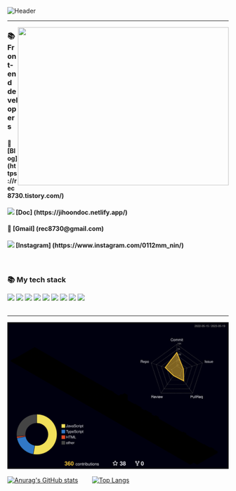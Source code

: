  ![Header](https://capsule-render.vercel.app/api?type=waving&color=auto&height=230&section=header&text=Welcome&fontSize=80)

<!-- <img src="https://user-images.githubusercontent.com/88140865/201810691-552ec0aa-5d46-4f68-8021-a085b5b840ba.jpeg" width="150px"/> -->
  
  
   
<hr />
   <img align="right" src="https://media0.giphy.com/media/qgQUggAC3Pfv687qPC/giphy.gif?cid=ecf05e47ndg1apykd3sdjo9g5istt9et9mbkfebpz61na2ts&rid=giphy.gif&ct=g" width="480" height="360" frameBorder="0" class="giphy-embed" allowFullScreen />
  <h3 align="left">📚 Front-end developers </h3>
  <h4 align="left">📜 [Blog] (https://rec8730.tistory.com/)</h4>
  <h4 align="left"><img src="https://noticon-static.tammolo.com/dgggcrkxq/image/upload/v1575060077/noticon/wpqzgzdhfdzt5phh0hrg.svg"width="20px" />         [Doc] (https://jihoondoc.netlify.app/)</h4>
  <h4 align="left">📧 [Gmail] (rec8730@gmail.com)</h4>
  <h4 align="left"><img src="https://user-images.githubusercontent.com/88140865/201811650-a36823dc-70dc-407b-a3b0-686d2cfde7ba.png"width="20px" /> [Instagram] (https://www.instagram.com/0112mm_nin/)</h4>
  
  <br />
  
 <h3 align="left">📚 My tech stack </h3>
 <div>
  <img src="https://img.shields.io/badge/HTML5-red?style=for-the-badge&logo=HTML5&logoColor=white">
  <img src="https://img.shields.io/badge/CSS3-blue?style=for-the-badge&logo=CSS3&logoColor=#white">
  <img src="https://img.shields.io/badge/Javascript-yellow?style=for-the-badge&logo=javascript&logoColor=white">
  <img src="https://img.shields.io/badge/TypeScript-white?style=for-the-badge&logo=TypeScript&logoColor">
  <img src="https://img.shields.io/badge/React-black?style=for-the-badge&logo=React&logoColor=#blue">
  <img src="https://img.shields.io/badge/SASS-pink?style=for-the-badge&logo=SASS&logoColor">
  <img src="https://img.shields.io/badge/styledcomponents-pink?style=for-the-badge&logo=styled-components&logoColor">
  <img src="https://img.shields.io/badge/Firebase-yellow?style=for-the-badge&logo=Firebase&logoColor=white">
  <img src="https://img.shields.io/badge/git-orange?style=for-the-badge&logo=Git&logoColor=white">
 </div>
  
  <br />
  <hr />
 


   ![](./profile-3d-contrib/profile-night-rainbow.svg)
   
   [![Anurag's GitHub stats](https://github-readme-stats.vercel.app/api?username=jihoon8730)](https://github.com/jihoon8730/github-readme-stats)  
   [![Top Langs](https://github-readme-stats.vercel.app/api/top-langs/?username=jihoon8730)](https://github.com/jihoon8730/github-readme-stats)
   
   
  


